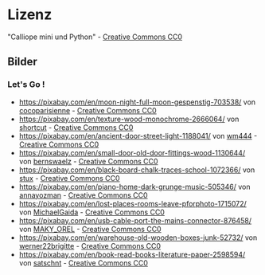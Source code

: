 # Lizenz

"Calliope mini und Python" - [Creative Commons CC0](https://creativecommons.org/publicdomain/zero/1.0/)

## Bilder

### Let's Go !

* https://pixabay.com/en/moon-night-full-moon-gespenstig-703538/ von [cocoparisienne](https://pixabay.com/en/users/cocoparisienne-127419/) - [Creative Commons CC0](https://creativecommons.org/publicdomain/zero/1.0/)
* https://pixabay.com/en/texture-wood-monochrome-2666064/ von [shortcut](https://pixabay.com/en/users/shortcut-149636/) - [Creative Commons CC0](https://creativecommons.org/publicdomain/zero/1.0/)
* https://pixabay.com/en/ancient-door-street-light-1188041/ von [wm444](https://pixabay.com/en/users/wm444-1049480/) - [Creative Commons CC0](https://creativecommons.org/publicdomain/zero/1.0/)
* https://pixabay.com/en/small-door-old-door-fittings-wood-1130644/ von [bernswaelz](https://pixabay.com/en/users/bernswaelz-1728198/) - [Creative Commons CC0](https://creativecommons.org/publicdomain/zero/1.0/)
* https://pixabay.com/en/black-board-chalk-traces-school-1072366/ von [stux](https://pixabay.com/en/users/stux-12364/) - [Creative Commons CC0](https://creativecommons.org/publicdomain/zero/1.0/)
* https://pixabay.com/en/piano-home-dark-grunge-music-505346/ von [annayozman](https://pixabay.com/en/users/annayozman-538579/) - [Creative Commons CC0](https://creativecommons.org/publicdomain/zero/1.0/)
* https://pixabay.com/en/lost-places-rooms-leave-pforphoto-1715072/ von [MichaelGaida](https://pixabay.com/en/users/MichaelGaida-652234/) - [Creative Commons CC0](https://creativecommons.org/publicdomain/zero/1.0/)
* https://pixabay.com/en/usb-cable-port-the-mains-connector-876458/ von [MAKY_OREL](https://pixabay.com/en/users/MAKY_OREL-436253/) - [Creative Commons CC0](https://creativecommons.org/publicdomain/zero/1.0/)
* https://pixabay.com/en/warehouse-old-wooden-boxes-junk-52732/ von [werner22brigitte](https://pixabay.com/en/users/werner22brigitte-5337/) - [Creative Commons CC0](https://creativecommons.org/publicdomain/zero/1.0/)
* https://pixabay.com/en/book-read-books-literature-paper-2598594/ von [satschnt](https://pixabay.com/en/users/satschnt-4558536/) - [Creative Commons CC0](https://creativecommons.org/publicdomain/zero/1.0/)
